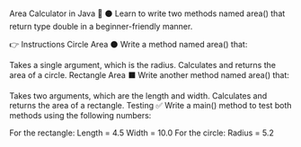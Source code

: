 Area Calculator in Java :triangular_ruler: :black_circle:
Learn to write two methods named area() that return type double in a beginner-friendly manner.

:point_right: Instructions
Circle Area :black_circle:
Write a method named area() that:

Takes a single argument, which is the radius.
Calculates and returns the area of a circle.
Rectangle Area :black_large_square:
Write another method named area() that:

Takes two arguments, which are the length and width.
Calculates and returns the area of a rectangle.
Testing :white_check_mark:
Write a main() method to test both methods using the following numbers:

For the rectangle:
Length = 4.5
Width = 10.0
For the circle:
Radius = 5.2 
